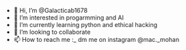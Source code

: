 - 👋 Hi, I’m @Galacticab1678
- 👀 I’m interested in progarmming and AI
- 🌱 I’m currently learning python and ethical hacking
- 💞️ I’m looking to collaborate 
- 📫 How to reach me :_ dm me on instagram @mac._mohan

<!---
Galacticab1678/Galacticab1678 is a ✨ special ✨ repository because its `README.md` (this file) appears on your GitHub profile.
You can click the Preview link to take a look at your changes.
--->
